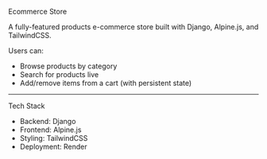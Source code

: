 Ecommerce Store

A fully-featured products e-commerce store built with Django, Alpine.js, and TailwindCSS.

Users can:
- Browse products by category
- Search for products live
- Add/remove items from a cart (with persistent state)

---

Tech Stack
- Backend: Django  
- Frontend: Alpine.js  
- Styling: TailwindCSS  
- Deployment: Render  
